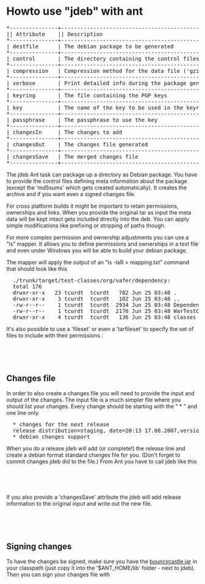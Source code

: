 # Howto use "jdeb" with ant

<pre>
*---------------+------------------------------------------------------------------------------+-----------------------------+
|| Attribute    || Description                                                                 || Required                  ||
*---------------+------------------------------------------------------------------------------+-----------------------------+
| destfile      | The debian package to be generated                                           | Yes                         |
*---------------+------------------------------------------------------------------------------+-----------------------------+
| control       | The directory containing the control files                                   | Yes                         |
*---------------+------------------------------------------------------------------------------+-----------------------------+
| compression   | Compression method for the data file ('gzip', 'bzip2' or 'none')             | No; defaults to 'gzip'      |
*---------------+------------------------------------------------------------------------------+-----------------------------+
| verbose       | Print detailed info during the package generation                            | No; defaults to 'false'>    |
*---------------+------------------------------------------------------------------------------+-----------------------------+
| keyring       | The file containing the PGP keys                                             | No                          |
*---------------+------------------------------------------------------------------------------+-----------------------------+
| key           | The name of the key to be used in the keyring                                | No                          |
*---------------+------------------------------------------------------------------------------+-----------------------------+
| passphrase    | The passphrase to use the key                                                | No                          |
*---------------+------------------------------------------------------------------------------+-----------------------------+
| changesIn     | The changes to add                                                           | No                          |
*---------------+------------------------------------------------------------------------------+-----------------------------+
| changesOut    | The changes file generated                                                   | No                          |
*---------------+------------------------------------------------------------------------------+-----------------------------+
| changesSave   | The merged changes file                                                      | No                          |
*---------------+------------------------------------------------------------------------------+-----------------------------+
</pre>

The jdeb Ant task can package up a directory as Debian package. You have to
provide the control files defining meta information about the package (except
the 'md5sums' which gets created automatically). It creates the archive
and if you want even a signed changes file.

  <target name="package">
    <taskdef name="deb" classname="org.vafer.jdeb.ant.DebAntTask"/>
    <copy todir="${deb}/control">
      <fileset dir="src/main/resources/deb/control"/>
      <filterset begintoken="[[" endtoken="]]">
        <filter token="version" value="${version}"/>
        <filter token="name" value="${ant.project.name}"/>
      </filterset>
    </copy>
    <deb destfile="jdeb.deb" control="${deb}/control">
      <data src="src/main/resources/deb/data" type="directory">
        <exclude name="**/.svn"/>
      </data>
    </deb>
  </target>

For cross platform builds it might be important to retain permissions,
ownerships and links. When you provide the original tar as input the meta data
will be kept intact gets included directly into the deb. You can apply simple
modifications like prefixing or stripping of paths though.

  <deb destfile="jdeb.deb" control="${deb}/control">
    <data src="src/release.tgz" type="archive">
      <mapper type="prefix" strip="1" prefix="/somewhere/else"/>
      <exclude name="**/.svn"/>
    </data>
  </deb>

For more complex permission and ownership adjustments you can use a "ls"
mapper. It allows you to define permissions and ownerships in a text file and
even under Windows you will be able to build your debian package.

  <deb destfile="jdeb.deb" control="${deb}/control">
    <data src="src/release.tgz" type="archive">
      <mapper type="ls" src="mapping.txt" />
    </data>
  </deb>

The mapper will apply the output of an "ls -laR > mapping.txt" command
that should look like this

<pre>
  ./trunk/target/test-classes/org/vafer/dependency:
  total 176
  drwxr-xr-x   23 tcurdt  tcurdt   782 Jun 25 03:48 .
  drwxr-xr-x    3 tcurdt  tcurdt   102 Jun 25 03:48 ..
  -rw-r--r--    1 tcurdt  tcurdt  2934 Jun 25 03:48 DependenciesTestCase.class
  -rw-r--r--    1 tcurdt  tcurdt  2176 Jun 25 03:48 WarTestCase.class
  drwxr-xr-x    4 tcurdt  tcurdt   136 Jun 25 03:48 classes
</pre>

It's also possible to use a 'fileset' or even a 'tarfileset' to
specify the set of files to include with their permissions :

<pre>
  <deb destfile="jdeb.deb" control="${deb}/control">
    <tarfileset dir="src/main/resources/deb/data"
             prefix="/somewhere/else"
           filemode="600"
           username="tcurdt"
              group="tcurdt"/>
  </deb>
</pre>

## Changes file

In order to also create a changes file you will need to provide the input and
output of the changes. The input file is a much simpler file where you should
list your changes. Every change should be starting with the " * " and one line
only.

<pre>
  * changes for the next release
  release distribution=staging, date=20:13 17.08.2007,version=1.4+r89114,urgency=low,by=Torsten Curdt <torsten@vafer.org>
  * debian changes support
</pre>

When you do a release jdeb will add (or complete!) the release line and create
a debian format standard changes file for you. (Don't forget to commit changes
jdeb did to the file.) From Ant you have to call jdeb like this

<pre>
  <deb destfile="jdeb.deb"
        control="${deb}/control"
      changesIn="changes.txt"
     changesOut="jdeb.changes">
    <data src="some/dir"/>
  </deb>
</pre>

If you also provide a 'changesSave' attribute the jdeb will add release
information to the original input and write out the new file.
 
<pre>
  <deb destfile="jdeb.deb"
        control="${deb}/control"
      changesIn="changes.txt"
     changesOut="jdeb.changes"
    changesSave="changes.txt">
    <data src="some/dir"/>
  </deb>
</pre>

## Signing changes

To have the changes be signed, make sure you have the
[bouncycastle jar](http://www.bouncycastle.org/java.html) in your
classpath (just copy it into the '$ANT_HOME/lib' folder - next to jdeb).
Then you can sign your changes file with

<pre>
  <deb destfile="jdeb.deb"
        control="${deb}/control"
      changesIn="changes.txt"
     changesOut="jdeb.changes"
            key="2E074D8F"
     passphrase="secret"
        keyring="/Users/tcurdt/.gnupg/secring.gpg">
    <data src="some/dir"/>
  </deb>
</pre>
